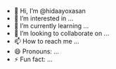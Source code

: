 - 👋 Hi, I’m @hidaayoxasan
- 👀 I’m interested in ...
- 🌱 I’m currently learning ...
- 💞️ I’m looking to collaborate on ...
- 📫 How to reach me ...
- 😄 Pronouns: ...
- ⚡ Fun fact: ...

<!---
hidaayoxasan/hidaayoxasan is a ✨ special ✨ repository because its `README.md` (this file) appears on your GitHub profile.
You can click the Preview link to take a look at your changes.
--->
